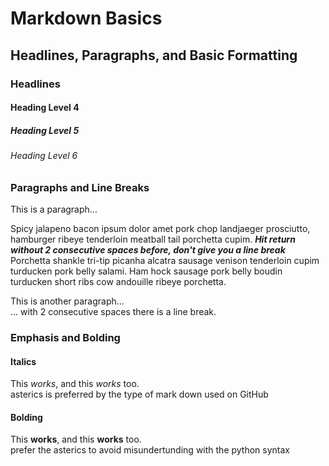 # Markdown Basics

## Headlines, Paragraphs, and Basic Formatting

### Headlines

#### Heading Level 4
##### Heading Level 5
###### Heading Level 6

### Paragraphs and Line Breaks
This is a paragraph...

Spicy jalapeno bacon ipsum dolor amet pork chop landjaeger prosciutto, hamburger ribeye tenderloin meatball tail porchetta cupim.
***Hit return without 2 consecutive spaces before, don't give you a line break*** Porchetta shankle tri-tip picanha alcatra sausage venison tenderloin cupim turducken pork belly salami. Ham hock sausage pork belly boudin turducken short ribs cow andouille ribeye porchetta.

This is another paragraph...  
... with 2 consecutive spaces there is a line break.

### Emphasis and Bolding

#### Italics

This *works*, and this _works_ too.  
asterics is preferred by the type of mark down used on GitHub

#### Bolding

This **works**, and this __works__ too.  
prefer the asterics to avoid misundertunding with the python syntax



